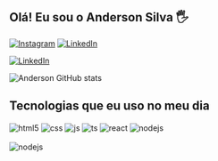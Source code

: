 ## Olá! Eu sou o Anderson Silva 🖐️


[![Instagram](https://img.shields.io/badge/Instagram-E4405F?style=for-the-badge&logo=instagram&logoColor=white)](https://www.instagram.com/anders0nsf/)
[![LinkedIn](https://img.shields.io/badge/LinkedIn-0077B5?style=for-the-badge&logo=linkedin&logoColor=white)](https://www.linkedin.com/feed/?trk=guest_homepage-basic_nav-header-signin)

[![LinkedIn](https://img.shields.io/badge/Facebook-1877F2?style=for-the-badge&logo=facebook&logoColor=white)](https://www.facebook.com/Salgadoed)

![Anderson GitHub stats](https://github-readme-stats.vercel.app/api?username=Anderson2022&show_icons=true&theme=highcontrast)


## Tecnologias que eu uso no meu dia

<div style="display: inline_block">
  <img align="center" alt="html5" src="https://img.shields.io/badge/HTML5-E34F26?style=for-the-badge&logo=html5&logoColor=white" />
  <img align="center" alt="css" src="https://img.shields.io/badge/CSS3-1572B6?style=for-the-badge&logo=css3&logoColor=white" />
  <img align="center" alt="js" src="https://img.shields.io/badge/JavaScript-F7DF1E?style=for-the-badge&logo=javascript&logoColor=black" />
  <img align="center" alt="ts" src="https://img.shields.io/badge/TypeScript-007ACC?style=for-the-badge&logo=typescript&logoColor=white" />
  <img align="center" alt="react" src="https://img.shields.io/badge/React-20232A?style=for-the-badge&logo=react&logoColor=61DAFB" />
  <img align="center" alt="nodejs" src="https://img.shields.io/badge/Node.js-43853D?style=for-the-badge&logo=node.js&logoColor=white" />
</div><br/>
<img align="center" alt="nodejs" src="https://lh3.googleusercontent.com/_DjVxg0BpXDOkzSK937N8u6feeoPyRaGFig9BKS8-04BWupXgaxxYsk0TNCl7OH74-P_Ki2t9g7GO2PA9VA03f8FCZnVfz-qosn7TC62zINdbP8xb47HvE4cSB2jI6VfzFdbzA1nmFWilYv7LK--AkvjnsKXqQYjtiWuQ_EcBkN60N-yRy3kwi9fmRgjTBfH3XodEPyHj-uPGGxnsxZLt_E-nENolLRK6kfdF6ciMKG2vWR32nAIsC93faTK31WgJL8hZddR4w_WJHr3ZXwmWLNrvZJyDEc3Fc9rTPTm2tZW55uGgREPmzMuyqSxn8_W2GSyoEJ68419KEWU44HOFqSRlfvHSN4JuBukYUa15hYyOwDJzqjMj5j6G_cajCDBx-YoDdFLe_9fkjHYcZbo8cdu5uRCeSWoXAZC1g6ljknYgMrCCCS-XLOMN6DJihDIWmiMPLoAcmWCPuwVFfurBnisehH8kz3scgrhRmh-QV4perjGOGqHDQO1TRsUSa5TMA17KUL7AGx6BiuZP-dL9C8Kv-jusGQnIHp-FJnBsmcGTlPC2TMdQMfQUFBk9CykT9avUHq19_8CkLeF2SnBbGfpWsYEgO10laGL6wvoYpDkoLNZZUZKHu8ST6ALBi0n2wtkvUFNbCVyaB_6oz_APbLg2ed6rlUm8ArBVJ7Fa4sHcea2WJ70GV_afbtmRofBgIoNoaePW2vpS3u9m2wS4eLDmYqeEThITZQUE4Quh1PuOhoiSjkpJcAfHbwft-j2DjdUqNAqHvJqgijYCZ4DycIrX-EvDq8-9l5ost8i_lmKb37nIhrj6ARCQMNIgWDEQ1LrNmW756OGbYQDTIqGxFItyLGV7afG0h7Kz4XaoBO7-c5T5dZeQEvZgb60PQXsH99a3VISHFp-eQaycCyYYqWKiibCnflykLbc4RyWRSWo1InkTg=s560-no?authuser=0" />
</div><br/>

<!-- Apaixonado por tecnologia, educação e por mudar a vida das pessoas através da programação.

### Últimos videos:
- [Criando Infinite Scroll - React Native](https://youtu.be/TjkFGrjkXfc)<br/>
- [O que estudar para se tornar um desenvolvedor front-end? 2021](https://youtu.be/Ab-kGzlCCWI)<br/>
- [Criando interface login do Instagram - React Native](https://youtu.be/pSV9Wh_p2Cg)<br/>
- [Aprendendo e conhecendo FIGMA - UI Design](https://youtu.be/KRCfX25yFf4)<br/>
 -->
